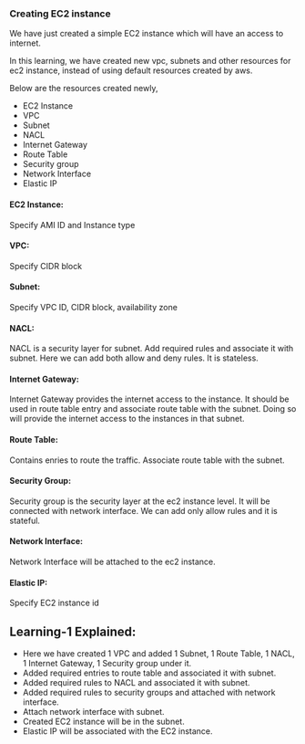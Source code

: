 ### Creating EC2 instance

We have just created a simple EC2 instance which will have an access to internet.

In this learning, we have created new vpc, subnets and other resources for ec2 instance, instead of using default resources created by aws.

Below are the resources created newly,

* EC2 Instance
* VPC
* Subnet
* NACL
* Internet Gateway
* Route Table
* Security group
* Network Interface
* Elastic IP

#### EC2 Instance:
Specify AMI ID and Instance type

#### VPC:
Specify CIDR block

#### Subnet:
Specify VPC ID, CIDR block, availability zone

#### NACL:
NACL is a security layer for subnet.
Add required rules and associate it with subnet.
Here we can add both allow and deny rules. It is stateless.

#### Internet Gateway:
Internet Gateway provides the internet access to the instance.
It should be used in route table entry and associate route table with the subnet.
Doing so will provide the internet access to the instances in that subnet.

#### Route Table:
Contains enries to route the traffic.
Associate route table with the subnet.

#### Security Group:
Security group is the security layer at the ec2 instance level.
It will be connected with network interface.
We can add only allow rules and it is stateful.

#### Network Interface:
Network Interface will be attached to the ec2 instance.

#### Elastic IP:
Specify EC2 instance id

## Learning-1 Explained:
* Here we have created 1 VPC and added 1 Subnet, 1 Route Table, 1 NACL, 1 Internet Gateway, 1 Security group under it.
* Added required entries to route table and associated it with subnet.
* Added required rules to NACL and associated it with subnet.
* Added required rules to security groups and attached with network interface.
* Attach network interface with subnet.
* Created EC2 instance will be in the subnet.
* Elastic IP will be associated with the EC2 instance.
